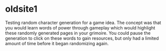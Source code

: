 # oldsite1

Testing random character generation for a game idea. The concept was that you would learn words of power through gameplay which would highlight these randomly generated pages in your grimoire. You could pause the generation to click on these words to gain resources, but only had a limited amount of time before it began randomizing again.
